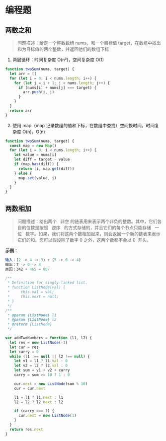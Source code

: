 # 编程题

## 两数之和

> 问题描述：给定一个整数数组 nums，和一个目标值 target，在数组中找出和为目标值的两个整数，并返回他们的数组下标

1. 两层循环：时间复杂度 O(n²)，空间复杂度 O(1)

```js
function twoSum(nums, target) {
  let arr = []
  for (let i = 0; i < nums.length; i++) {
    for (let j = i + 1; j < nums.length; j++) {
      if (nums[i] + nums[j] === target) {
        arr.push(i, j)
      }
    }
  }
  return arr
}
```

2. 使用 map（map 记录数组的值和下标，在数组中查找）空间换时间。时间复杂度 O(n)，O(n)

```js
function twoSum(nums, target) {
  const map = new Map()
  for (let i = 0; i < nums.length; i++) {
    let value = nums[i]
    let diff = target - value
    if (map.has(diff)) {
      return [i, map.get(diff)]
    } else {
      map.set(value, i)
    }
  }
}
```

## 两数相加

> 问题描述：给出两个   非空 的链表用来表示两个非负的整数。其中，它们各自的位数是按照   逆序   的方式存储的，并且它们的每个节点只能存储   一位   数字。如果，我们将这两个数相加起来，则会返回一个新的链表来表示它们的和。您可以假设除了数字 0 之外，这两个数都不会以 0  开头。

**示例**：

```js
输入：(2 -> 4 -> 3) + (5 -> 6 -> 4)
输出：7 -> 0 -> 8
原因：342 + 465 = 807
```

```js
/**
 * Definition for singly-linked list.
 * function ListNode(val) {
 *     this.val = val;
 *     this.next = null;
 * }
 */
/**
 * @param {ListNode} l1
 * @param {ListNode} l2
 * @return {ListNode}
 */

var addTwoNumbers = function (l1, l2) {
  let res = new ListNode(-1)
  let cur = res
  let carry = 0
  while (l1 !== null || l2 !== null) {
    let v1 = l1 ? l1.val : 0
    let v2 = l2 ? l2.val : 0
    let sum = v1 + v2 + carry
    carry = sum >= 10 ? 1 : 0

    cur.next = new ListNode(sum % 10)
    cur = cur.next

    l1 = l1 ? l1.next : l1
    l2 = l2 ? l2.next : l2

    if (carry === 1) {
      cur.next = new ListNode(1)
    }
  }
  return res.next
}
```
